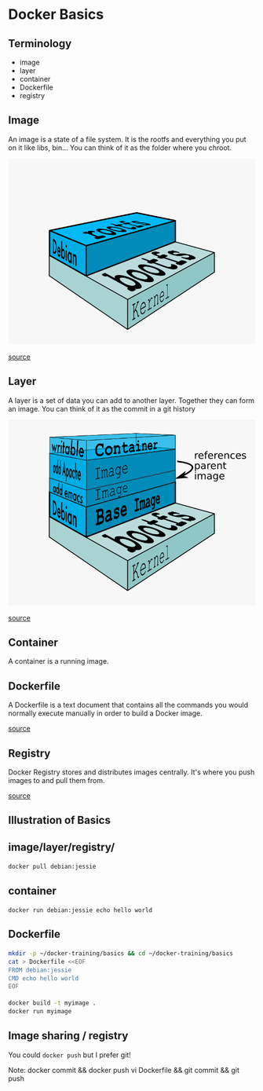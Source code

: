 # Docker Basics



## Terminology

 - image
 - layer
 - container
 - Dockerfile
 - registry 


## Image

An image is a state of a file system.
It is the rootfs and everything you put on it like libs, bin...
You can think of it as the folder where you chroot.


![docker image](/images/docker-filesystems-debian.png)

[source](http://docs.docker.com/terms/image/)


## Layer

A layer is a set of data you can add to another layer.
Together they can form an image.
You can think of it as the commit in a git history


![docker layers](/images/docker-filesystems-multilayer.png)

[source](http://docs.docker.com/terms/layer/#layer)


## Container

A container is a running image.


## Dockerfile

A Dockerfile is a text document that contains all the commands you would normally execute manually in order to build a Docker image.

[source](http://docs.docker.com/reference/builder/)


## Registry

Docker Registry stores and distributes images centrally. It's where you push images to and pull them from.

[source](http://docs.docker.com/registry/)



## Illustration of Basics


## image/layer/registry/

`docker pull debian:jessie`


## container

`docker run debian:jessie echo hello world`


## Dockerfile

```bash
mkdir -p ~/docker-training/basics && cd ~/docker-training/basics
cat > Dockerfile <<EOF
FROM debian:jessie
CMD echo hello world
EOF

docker build -t myimage .
docker run myimage
```


## Image sharing / registry

You could `docker push` but I prefer git!

Note:
docker commit && docker push
vi Dockerfile && git commit && git push
